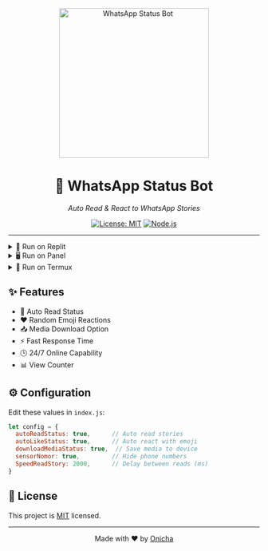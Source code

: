 
<div align="center">
  <img src="https://pomf2.lain.la/f/tjwpce10.jpg" width="300" alt="WhatsApp Status Bot">
  
  # 📱 WhatsApp Status Bot
  _Auto Read & React to WhatsApp Stories_

  [![License: MIT](https://img.shields.io/badge/License-MIT-yellow.svg)](https://opensource.org/licenses/MIT)
  [![Node.js](https://img.shields.io/badge/Node.js-43853D?style=flat&logo=node.js&logoColor=white)](https://nodejs.org/)
</div>

---

<details>
<summary>🚀 Run on Replit</summary>

1. Click [![Run on Replit](https://replit.com/badge/github/Onichaa/readsw)](https://replit.com/@replit/readsw)
2. Wait for installation to complete
3. Choose login method:
   ```bash
   # Login with QR Code
   npm start
   
   # Login with Pairing Code
   node index.js --pairing-code
   ```
4. Scan QR code or enter pairing code
5. Bot is ready! Check the console for status

</details>

<details>
<summary>🖥️ Run on Panel</summary>

1. Upload files to your hosting panel
2. Connect via SSH/Terminal
3. Install dependencies:
   ```bash
   cd readsw
   npm install
   ```
4. Start the bot:
   ```bash 
   # Regular start
   npm start
   
   # Background process
   npm install -g pm2
   pm2 start index.js
   ```
5. Monitor logs with `pm2 logs`

</details>

<details>
<summary>📱 Run on Termux</summary>

1. Install Termux from F-Droid
2. Install requirements:
   ```bash
   pkg update && pkg upgrade
   pkg install nodejs git
   ```
3. Clone & Setup:
   ```bash
   git clone --single-branch --branch js https://github.com/Onichaa/readsw.git
   cd readsw
   npm install
   ```
4. Run bot:
   ```bash
   npm start
   ```
</details>

## ✨ Features

- 🔄 Auto Read Status
- ❤️ Random Emoji Reactions
- 📥 Media Download Option
- ⚡ Fast Response Time
- 🕒 24/7 Online Capability
- 📊 View Counter

## ⚙️ Configuration

Edit these values in `index.js`:
```js
let config = {
  autoReadStatus: true,      // Auto read stories
  autoLikeStatus: true,      // Auto react with emoji
  downloadMediaStatus: true,  // Save media to device
  sensorNomor: true,         // Hide phone numbers
  SpeedReadStory: 2000,      // Delay between reads (ms)
}
```

## 📝 License
This project is [MIT](LICENSE) licensed.

---
<div align="center">
Made with ❤️ by <a href="https://github.com/Onichaa">Onicha</a>
</div>
